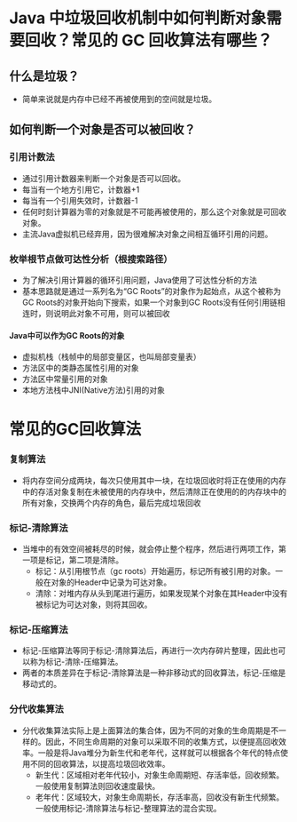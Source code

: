 # Java 中垃圾回收机制中如何判断对象需要回收？常见的 GC 回收算法有哪些？

## 什么是垃圾？

- 简单来说就是内存中已经不再被使用到的空间就是垃圾。

## 如何判断一个对象是否可以被回收？

### 引用计数法

- 通过引用计数器来判断一个对象是否可以回收。
- 每当有一个地方引用它，计数器+1
- 每当有一个引用失效时，计数器-1
- 任何时刻计算器为零的对象就是不可能再被使用的，那么这个对象就是可回收对象。
- 主流Java虚拟机已经弃用，因为很难解决对象之间相互循环引用的问题。

### 枚举根节点做可达性分析（根搜索路径）

- 为了解决引用计算器的循环引用问题，Java使用了可达性分析的方法
- 基本思路就是通过一系列名为“GC Roots”的对象作为起始点，从这个被称为GC Roots的对象开始向下搜索，如果一个对象到GC Roots没有任何引用链相连时，则说明此对象不可用，则可以被回收

#### Java中可以作为GC Roots的对象

- 虚拟机栈（栈帧中的局部变量区，也叫局部变量表）
- 方法区中的类静态属性引用的对象
- 方法区中常量引用的对象
- 本地方法栈中JNI(Native方法)引用的对象

# 常见的GC回收算法

### 复制算法

- 将内存空间分成两块，每次只使用其中一块，在垃圾回收时将正在使用的内存中的存活对象复制在未被使用的内存块中，然后清除正在使用的的内存块中的所有对象，交换两个内存的角色，最后完成垃圾回收

### 标记-清除算法

- 当堆中的有效空间被耗尽的时候，就会停止整个程序，然后进行两项工作，第一项是标记，第二项是清除。
  - 标记：从引用根节点（gc roots）开始遍历，标记所有被引用的对象。一般在对象的Header中记录为可达对象。
  - 清除：对堆内存从头到尾进行遍历，如果发现某个对象在其Header中没有被标记为可达对象，则将其回收。

### 标记-压缩算法

- 标记-压缩算法等同于标记-清除算法后，再进行一次内存碎片整理，因此也可以称为标记-清除-压缩算法。
- 两者的本质差异在于标记-清除算法是一种非移动式的回收算法，标记-压缩是移动式的。

### 分代收集算法

- 分代收集算法实际上是上面算法的集合体，因为不同的对象的生命周期是不一样的。因此，不同生命周期的对象可以采取不同的收集方式，以便提高回收效率。一般是将Java堆分为新生代和老年代，这样就可以根据各个年代的特点使用不同的回收算法，以提高垃圾回收效率。
  - 新生代：区域相对老年代较小，对象生命周期短、存活率低，回收频繁。一般使用复制算法则回收速度最快。
  - 老年代：区域较大，对象生命周期长，存活率高，回收没有新生代频繁。一般使用标记-清除算法与标记-整理算法的混合实现。